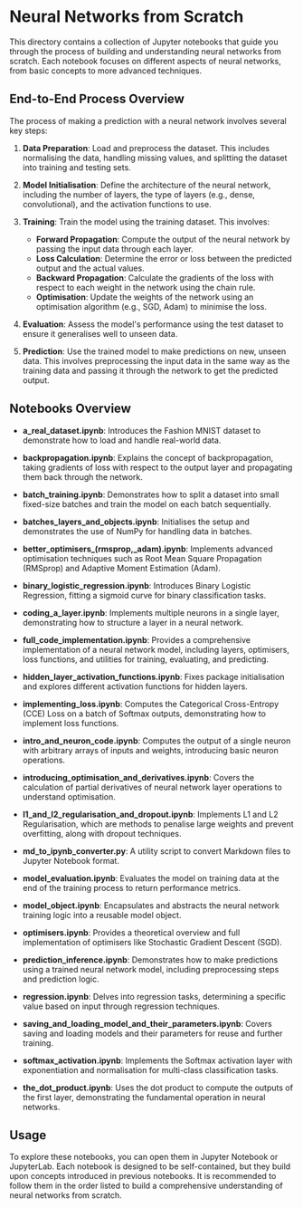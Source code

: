 # Neural Networks from Scratch

This directory contains a collection of Jupyter notebooks that guide you through the process of building and understanding neural networks from scratch. Each notebook focuses on different aspects of neural networks, from basic concepts to more advanced techniques.

## End-to-End Process Overview

The process of making a prediction with a neural network involves several key steps:

1. **Data Preparation**: Load and preprocess the dataset. This includes normalising the data, handling missing values, and splitting the dataset into training and testing sets.

2. **Model Initialisation**: Define the architecture of the neural network, including the number of layers, the type of layers (e.g., dense, convolutional), and the activation functions to use.

3. **Training**: Train the model using the training dataset. This involves:
   - **Forward Propagation**: Compute the output of the neural network by passing the input data through each layer.
   - **Loss Calculation**: Determine the error or loss between the predicted output and the actual values.
   - **Backward Propagation**: Calculate the gradients of the loss with respect to each weight in the network using the chain rule.
   - **Optimisation**: Update the weights of the network using an optimisation algorithm (e.g., SGD, Adam) to minimise the loss.

4. **Evaluation**: Assess the model's performance using the test dataset to ensure it generalises well to unseen data.

5. **Prediction**: Use the trained model to make predictions on new, unseen data. This involves preprocessing the input data in the same way as the training data and passing it through the network to get the predicted output.

## Notebooks Overview

- **a_real_dataset.ipynb**: Introduces the Fashion MNIST dataset to demonstrate how to load and handle real-world data.

- **backpropagation.ipynb**: Explains the concept of backpropagation, taking gradients of loss with respect to the output layer and propagating them back through the network.

- **batch_training.ipynb**: Demonstrates how to split a dataset into small fixed-size batches and train the model on each batch sequentially.

- **batches_layers_and_objects.ipynb**: Initialises the setup and demonstrates the use of NumPy for handling data in batches.

- **better_optimisers_(rmsprop,_adam).ipynb**: Implements advanced optimisation techniques such as Root Mean Square Propagation (RMSprop) and Adaptive Moment Estimation (Adam).

- **binary_logistic_regression.ipynb**: Introduces Binary Logistic Regression, fitting a sigmoid curve for binary classification tasks.

- **coding_a_layer.ipynb**: Implements multiple neurons in a single layer, demonstrating how to structure a layer in a neural network.

- **full_code_implementation.ipynb**: Provides a comprehensive implementation of a neural network model, including layers, optimisers, loss functions, and utilities for training, evaluating, and predicting.

- **hidden_layer_activation_functions.ipynb**: Fixes package initialisation and explores different activation functions for hidden layers.

- **implementing_loss.ipynb**: Computes the Categorical Cross-Entropy (CCE) Loss on a batch of Softmax outputs, demonstrating how to implement loss functions.

- **intro_and_neuron_code.ipynb**: Computes the output of a single neuron with arbitrary arrays of inputs and weights, introducing basic neuron operations.

- **introducing_optimisation_and_derivatives.ipynb**: Covers the calculation of partial derivatives of neural network layer operations to understand optimisation.

- **l1_and_l2_regularisation_and_dropout.ipynb**: Implements L1 and L2 Regularisation, which are methods to penalise large weights and prevent overfitting, along with dropout techniques.

- **md_to_ipynb_converter.py**: A utility script to convert Markdown files to Jupyter Notebook format.

- **model_evaluation.ipynb**: Evaluates the model on training data at the end of the training process to return performance metrics.

- **model_object.ipynb**: Encapsulates and abstracts the neural network training logic into a reusable model object.

- **optimisers.ipynb**: Provides a theoretical overview and full implementation of optimisers like Stochastic Gradient Descent (SGD).

- **prediction_inference.ipynb**: Demonstrates how to make predictions using a trained neural network model, including preprocessing steps and prediction logic.

- **regression.ipynb**: Delves into regression tasks, determining a specific value based on input through regression techniques.

- **saving_and_loading_model_and_their_parameters.ipynb**: Covers saving and loading models and their parameters for reuse and further training.

- **softmax_activation.ipynb**: Implements the Softmax activation layer with exponentiation and normalisation for multi-class classification tasks.

- **the_dot_product.ipynb**: Uses the dot product to compute the outputs of the first layer, demonstrating the fundamental operation in neural networks.

## Usage

To explore these notebooks, you can open them in Jupyter Notebook or JupyterLab. Each notebook is designed to be self-contained, but they build upon concepts introduced in previous notebooks. It is recommended to follow them in the order listed to build a comprehensive understanding of neural networks from scratch.
